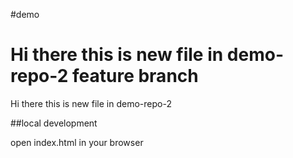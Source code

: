 #demo


Hi there this is new file in demo-repo-2 feature branch
=======
Hi there this is new file in demo-repo-2

##local development

open index.html in your browser

